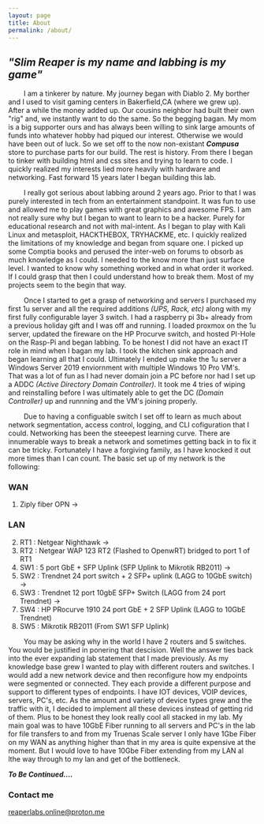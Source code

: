 ```yaml
---
layout: page
title: About
permalink: /about/
---  
```

## _"**Slim Reaper** is my name and labbing is my game"_  

 &nbsp; &nbsp; &nbsp; &nbsp; I am a tinkerer by nature. My journey began with Diablo 2. My borther and I used to visit gaming centers in Bakerfield,CA (where we grew up). After a while the money added up. Our cousins neighbor had built their own "rig" and, we instantly want to do the same. So the begging bagan. My mom is a big supporter ours and has always been willing to sink large amounts of funds into whatever hobby had piqued our interest. Otherwise we would have been out of luck. So we set off to the now non-existant **_Compusa_** store to purchase parts for our build. The rest is history. From there I began to tinker with building html and css sites and trying to learn to code. I quickly realized my interests lied more heavily with hardware and networking. Fast forward 15 years later I began building this lab.  

&nbsp; &nbsp; &nbsp; &nbsp; I really got serious about labbing around 2 years ago. Prior to that I was purely interested in tech from an entertainment standpoint. It was fun to use and allowed me to play games with great graphics and awesome FPS. I am not really sure why but I began to want to learn to be a hacker. Purely for educational research and not with mal-intent. As I began to play with Kali Linux and metasploit, HACKTHEBOX, TRYHACKME, etc. I quickly realized the limitations of my knowledge and began from square one. I picked up some Comptia books and perused the inter-web on forums to obsorb as much knowledge as I could. I needed to the know more than just surface level. I wanted to know why something worked and in what order it worked. If I could grasp that then I could understand how to break them. Most of my projects seem to the begin that way.  

&nbsp; &nbsp; &nbsp; &nbsp; Once I started to get a grasp of networking and servers I purchased my first 1u server and all the required additions _(UPS, Rack, etc)_ along with my first fully configurable layer 3 switch. I had a raspberry pi 3b+ already from a previous holiday gift and I was off and running. I loaded proxmox on the 1u server, updated the fireware on the HP Procurve switch, and hosted PI-Hole on the Rasp-Pi and began labbing. To be honest I did not have an exact IT role in mind when I bagan my lab. I took the kitchen sink approach and began learning all that I could. Ultimately I ended up make the 1u server a Windows Server 2019 enviornment with multiple Windows 10 Pro VM's. That was a lot of fun as I had never domain join a PC before nor had I set up a ADDC _(Active Directory Domain Controller)_. It took me 4 tries of wiping and reinstalling before I was ultimately able to get the DC _(Domain Controller)_ up and runnning and the VM's joining properly.  

&nbsp; &nbsp; &nbsp; &nbsp; Due to having a configuable switch I set off to learn as much about network segmentation, access control, logging, and CLI cofiguration that I could. Networking has been the steeepest learning curve. There are innumerable ways to break a network and sometimes getting back in to fix it can be tricky. Fortunately I have a forgiving family, as I have knocked it out more times than I can count. The basic set up of my network is the following: 
 
 ### WAN  
 
 1) Ziply fiber OPN -> <br />
    
 ### LAN
 
 2) RT1 : Netgear Nighthawk -> <br />
 3) RT2 : Netgear WAP 123 RT2 (Flashed to OpenwRT) bridged to port 1 of RT1  <br />
 4) SW1 : 5 port GbE + SFP Uplink (SFP Uplink to Mikrotik RB2011)  ->  <br />
 5) SW2 : Trendnet 24 port switch + 2 SFP+ uplink (LAGG to 10GbE switch) -> <br />
 6) SW3 : Trendnet 12 port 10gbE SFP+ Switch (LAGG from 24 port Trendnet) -> <br />
 7) SW4 : HP PRocurve 1910 24 port GbE + 2 SFP Uplink (LAGG to 10GbE Trendnet) <br />
 8) SW5 : Mikrotik RB2011 (From SW1 SFP Uplink) <br />    

 &nbsp; &nbsp; &nbsp; &nbsp; You may be asking why in the world I have 2 routers and 5 switches. You would be justified in ponering that descision. Well the answer ties back into the ever expanding lab statement that I made previously. As my knowledge base grew I wanted to play with different routers and switches. I would add a new network device and then reconfigure how my endpoints were segmented or connected. They each provide a different purpose and support to different types of endpoints. I have IOT devices, VOIP devices, servers, PC's, etc. As the amount and variety of device types grew and the traffic with it, I decided to implement all these devices instead of getting rid of them. Plus to be honest they look really cool all stacked in my lab. My main goal was to have 10GbE Fiber running to all servers and PC's in the lab for file transfers to and from my Truenas Scale server I only have 1Gbe Fiber on my WAN as anything higher than that in my area is quite expensive at the moment. But I would love to have 10Gbe Fiber extending from my LAN al lthe way through to my lan and get of the bottleneck. 

_**To Be Continued....**_




### Contact me

[reaperlabs.online@proton.me](mailto:reaperlabs.online@proton.me)
